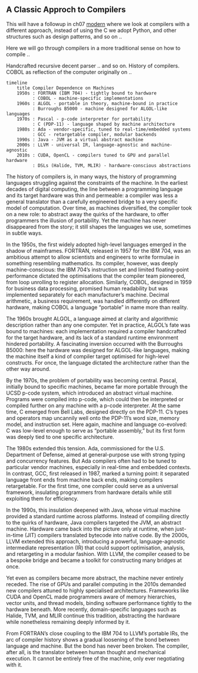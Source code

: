 
## A Classic Approch to Compilers

This will have a followup in ch07 [modern](./../../ch07/modern/) where we look at
compilers with a different approach, instead of using the C we adopt Python, and
other structures such as design patterns, and so on ..

Here we will go through compilers in a more traditional sense on how to compile ..

Handcrafted recursive decent parser .. and so on. History of compilers. COBOL as reflection of the computer originally on ..




```mermaid
timeline
    title Compiler Dependence on Machines
    1950s : FORTRAN (IBM 704) - tightly bound to hardware
          : COBOL - machine-specific implementations
    1960s : ALGOL - portable in theory, machine-bound in practice
          : Burroughs B5000 - machine designed for ALGOL-like languages
    1970s : Pascal - p-code interpreter for portability
          : C (PDP-11) - language shaped by machine architecture
    1980s : Ada - vendor-specific, tuned to real-time/embedded systems
          : GCC - retargetable compiler, modular backends
    1990s : Java - JVM as a virtual abstract machine
    2000s : LLVM - universal IR, language-agnostic and machine-agnostic
    2010s : CUDA, OpenCL - compilers tuned to GPU and parallel hardware
          : DSLs (Halide, TVM, MLIR) - hardware-conscious abstractions
```


The history of compilers is, in many ways, the history of programming languages struggling against the constraints of the machine. In the earliest decades of digital computing, the line between a programming language and its target hardware was thin and permeable: a compiler was less a general translator than a carefully engineered bridge to a very specific model of computation. Over time, as machines diversified, the compiler took on a new role: to abstract away the quirks of the hardware, to offer programmers the illusion of portability. Yet the machine has never disappeared from the story; it still shapes the languages we use, sometimes in subtle ways.

In the 1950s, the first widely adopted high-level languages emerged in the shadow of mainframes. FORTRAN, released in 1957 for the IBM 704, was an ambitious attempt to allow scientists and engineers to write formulae in something resembling mathematics. Its compiler, however, was deeply machine-conscious: the IBM 704’s instruction set and limited floating-point performance dictated the optimisations that the compiler team pioneered, from loop unrolling to register allocation. Similarly, COBOL, designed in 1959 for business data processing, promised human readability but was implemented separately for each manufacturer’s machine. Decimal arithmetic, a business requirement, was handled differently on different hardware, making COBOL a language “portable” in name more than reality.

The 1960s brought ALGOL, a language aimed at clarity and algorithmic description rather than any one computer. Yet in practice, ALGOL’s fate was bound to machines: each implementation required a compiler handcrafted for the target hardware, and its lack of a standard runtime environment hindered portability. A fascinating inversion occurred with the Burroughs B5000: here the hardware was designed for ALGOL-like languages, making the machine itself a kind of compiler target optimised for high-level constructs. For once, the language dictated the architecture rather than the other way around.

By the 1970s, the problem of portability was becoming central. Pascal, initially bound to specific machines, became far more portable through the UCSD p-code system, which introduced an abstract virtual machine. Programs were compiled into p-code, which could then be interpreted or compiled further on any machine with a p-code interpreter. At the same time, C emerged from Bell Labs, designed directly on the PDP-11. C’s types and operators map uncannily well onto the PDP-11’s word size, memory model, and instruction set. Here again, machine and language co-evolved: C was low-level enough to serve as “portable assembly,” but its first form was deeply tied to one specific architecture.

The 1980s extended this tension. Ada, commissioned for the U.S. Department of Defense, aimed at general-purpose use with strong typing and concurrency features. But Ada compilers often had to be tuned to particular vendor machines, especially in real-time and embedded contexts. In contrast, GCC, first released in 1987, marked a turning point: it separated language front ends from machine back ends, making compilers retargetable. For the first time, one compiler could serve as a universal framework, insulating programmers from hardware details while still exploiting them for efficiency.

In the 1990s, this insulation deepened with Java, whose virtual machine provided a standard runtime across platforms. Instead of compiling directly to the quirks of hardware, Java compilers targeted the JVM, an abstract machine. Hardware came back into the picture only at runtime, when just-in-time (JIT) compilers translated bytecode into native code. By the 2000s, LLVM extended this approach, introducing a powerful, language-agnostic intermediate representation (IR) that could support optimisation, analysis, and retargeting in a modular fashion. With LLVM, the compiler ceased to be a bespoke bridge and became a toolkit for constructing many bridges at once.

Yet even as compilers became more abstract, the machine never entirely receded. The rise of GPUs and parallel computing in the 2010s demanded new compilers attuned to highly specialised architectures. Frameworks like CUDA and OpenCL made programmers aware of memory hierarchies, vector units, and thread models, binding software performance tightly to the hardware beneath. More recently, domain-specific languages such as Halide, TVM, and MLIR continue this tradition, abstracting the hardware while nonetheless remaining deeply informed by it.

From FORTRAN’s close coupling to the IBM 704 to LLVM’s portable IRs, the arc of compiler history shows a gradual loosening of the bond between language and machine. But the bond has never been broken. The compiler, after all, is the translator between human thought and mechanical execution. It cannot be entirely free of the machine, only ever negotiating with it.


